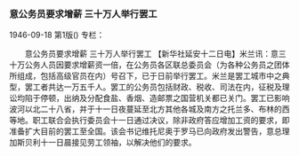 ### 意公务员要求增薪  三十万人举行罢工

1946-09-18
第1版()
专栏：

　　意公务员要求增薪
    三十万人举行罢工
    【新华社延安十二日电】米兰讯：意三十万公务人员因要求增薪资一倍，在公务员各区联总委员会（为各种公务员之团体所组成，包括高级官员在内）号召下，已于日前举行罢工。米兰是罢工城市中之典型，罢工者共达一万五千人。罢工的公务员包括财政、税收、司法在内，征税及理讼均陷于停顿，出纳及分配食盐、香烟、造邮票之国营机关都已关门。罢工已影响波河以北二十八省，并于十一日夜蔓延至北方其他各城及南方之托兰多、布林的西等地。职工联合会执行委员会十一日通过决议，除非政府答应增加工资的要求，即准备扩大目前的罢工至全国。该会书记维托尼奥于罗马已向政府发出警告，意总理加斯贝利十一日晨接见劳工领袖，以解决他们的要求。
